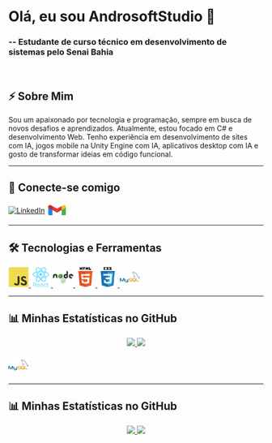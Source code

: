 # Olá, eu sou AndrosoftStudio 👋

### -- Estudante de curso técnico em desenvolvimento de sistemas pelo Senai Bahia

<br>

## ⚡ Sobre Mim
<p align="left">
  Sou um apaixonado por tecnologia e programação, sempre em busca de novos desafios e aprendizados. Atualmente, estou focado em C# e desenvolvimento Web. Tenho experiência em desenvolvimento de sites com IA, jogos mobile na Unity Engine com IA, aplicativos desktop com IA e gosto de transformar ideias em código funcional.
</p>

---

## 🔗 Conecte-se comigo
<p align="left">
<a href="https://www.linkedin.com/in/andrejorge-devandre?utm_source=share&utm_campaign=share_via&utm_content=profile&utm_medium=android_app" target="blank"><img align="center" src="https://raw.githubusercontent.com/rahuldkjain/github-profile-readme-generator/master/src/images/icons/Social/linked-in-alt.svg" alt="LinkedIn" height="30" width="40" /></a>
<a href="mailto: andrenegocios2025@gmail.com" target="blank"><img align="center" src="https://raw.githubusercontent.com/rahuldkjain/github-profile-readme-generator/master/src/images/icons/Social/gmail.svg" alt="Email" height="30" width="40" /></a>
</p>

---

## 🛠️ Tecnologias e Ferramentas
<p align="left">
  <a href="https://developer.mozilla.org/en-US/docs/Web/JavaScript" target="_blank" rel="noreferrer"> <img src="https://raw.githubusercontent.com/devicons/devicon/master/icons/javascript/javascript-original.svg" alt="javascript" width="40" height="40"/> </a>
  <a href="https://reactjs.org/" target="_blank" rel="noreferrer"> <img src="https://raw.githubusercontent.com/devicons/devicon/master/icons/react/react-original-wordmark.svg" alt="react" width="40" height="40"/> </a>
  <a href="https://nodejs.org" target="_blank" rel="noreferrer"> <img src="https://raw.githubusercontent.com/devicons/devicon/master/icons/nodejs/nodejs-original-wordmark.svg" alt="nodejs" width="40" height="40"/> </a>
  <a href="https://www.w3.org/html/" target="_blank" rel="noreferrer"> <img src="https://raw.githubusercontent.com/devicons/devicon/master/icons/html5/html5-original-wordmark.svg" alt="html5" width="40" height="40"/> </a>
  <a href="https://www.w3schools.com/css/" target="_blank" rel="noreferrer"> <img src="https://raw.githubusercontent.com/devicons/devicon/master/icons/css3/css3-original-wordmark.svg" alt="css3" width="40" height="40"/> </a>
  <a href="https://www.mysql.com/" target="_blank" rel="noreferrer"> <img src="https://raw.githubusercontent.com/devicons/devicon/master/icons/mysql/mysql-original-wordmark.svg" alt="mysql" width="40" height="40"/> </a>
  </p>

---

## 📊 Minhas Estatísticas no GitHub

<div align="center">
  <a href="https://github.com/AndrosoftStudio">
  <img height="180em" src="https://github-readme-stats.vercel.app/api?username=AndrosoftStudio&show_icons=true&theme=dracula&include_all_commits=true&count_private=true"/>
  <img height="180em" src="https://github-readme-stats.vercel.app/api/top-langs/?username=AndrosoftStudio&layout=compact&langs_count=7&theme=dracula"/>
</div>

  <a href="https://www.mysql.com/" target="_blank" rel="noreferrer"> <img src="https://raw.githubusercontent.com/devicons/devicon/master/icons/mysql/mysql-original-wordmark.svg" alt="mysql" width="40" height="40"/> </a>
  </p>

---

## 📊 Minhas Estatísticas no GitHub

<div align="center">
  <a href="https://github.com/SEU-NOME-DE-USUARIO-DO-GITHUB">
  <img height="180em" src="https://github-readme-stats.vercel.app/api?username=SEU-NOME-DE-USUARIO-DO-GITHUB&show_icons=true&theme=dracula&include_all_commits=true&count_private=true"/>
  <img height="180em" src="https://github-readme-stats.vercel.app/api/top-langs/?username=SEU-NOME-DE-USUARIO-DO-GITHUB&layout=compact&langs_count=7&theme=dracula"/>
</div>

